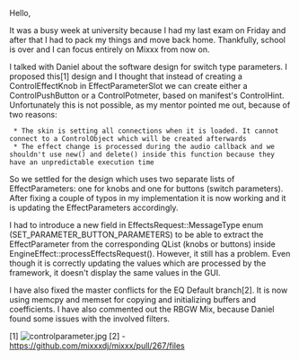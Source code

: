 Hello,

It was a busy week at university because I had my last exam on Friday
and after that I had to pack my things and move back home. Thankfully,
school is over and I can focus entirely on Mixxx from now on.  
  
I talked with Daniel about the software design for switch type
parameters. I proposed this\[1\] design and I thought that instead of
creating a ControlEffectKnob in EffectParameterSlot we can create either
a ControlPushButton or a ControlPotmeter, based on manifest's
ControlHint. Unfortunately this is not possible, as my mentor pointed me
out, because of two reasons:

``` 
 * The skin is setting all connections when it is loaded. It cannot connect to a ControlObject which will be created afterwards
 * The effect change is processed during the audio callback and we shouldn't use new() and delete() inside this function because they have an unpredictable execution time
```

So we settled for the design which uses two separate lists of
EffectParameters: one for knobs and one for buttons (switch parameters).
After fixing a couple of typos in my implementation it is now working
and it is updating the EffectParameters accordingly.  
  
I had to introduce a new field in EffectsRequest::MessageType enum
(SET\_PARAMETER\_BUTTON\_PARAMETERS) to be able to extract the
EffectParameter from the corresponding QList (knobs or buttons) inside
EngineEffect::processEffectsRequest(). However, it still has a problem.
Even though it is correctly updating the values which are processed by
the framework, it doesn't display the same values in the GUI.

I have also fixed the master conflicts for the EQ Default branch\[2\].
It is now using memcpy and memset for copying and initializing buffers
and coefficients. I have also commented out the RBGW Mix, because Daniel
found some issues with the involved filters.

\[1\] ![controlparameter.jpg](controlparameter.jpg) \[2\] -
<https://github.com/mixxxdj/mixxx/pull/267/files>
